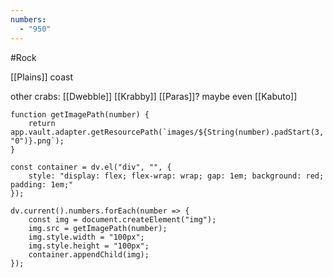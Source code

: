 ```yaml
---
numbers:
  - "950"
---
```

#Rock 

[[Plains]] coast

other crabs: [[Dwebble]] [[Krabby]] [[Paras]]? maybe even [[Kabuto]]

```dataviewjs
function getImagePath(number) {
    return app.vault.adapter.getResourcePath(`images/${String(number).padStart(3, "0")}.png`);
}

const container = dv.el("div", "", {
    style: "display: flex; flex-wrap: wrap; gap: 1em; background: red; padding: 1em;"
});

dv.current().numbers.forEach(number => {
    const img = document.createElement("img");
    img.src = getImagePath(number);
    img.style.width = "100px";
    img.style.height = "100px";
    container.appendChild(img);
});
```
